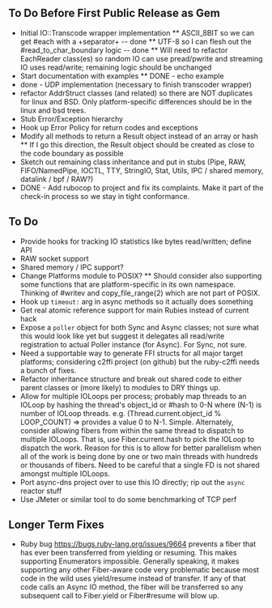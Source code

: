 
## To Do Before First Public Release as Gem
* Initial IO::Transcode wrapper implementation
  ** ASCII_8BIT so we can get #each with a +separator+  -- done
  ** UTF-8 so I can flesh out the #read_to_char_boundary logic -- done
  ** Will need to refactor EachReader class(es) so random IO can use pread/pwrite and streaming IO uses read/write; remaining logic should be unchanged
* Start documentation with examples
  ** DONE - echo example
* done - UDP implementation (necessary to finish transcoder wrapper)
* refactor AddrStruct classes (and related) so there are NOT duplicates for linux and BSD. Only platform-specific differences should be in the linux and bsd trees.
* Stub Error/Exception hierarchy
* Hook up Error Policy for return codes and exceptions
* Modify all methods to return a Result object instead of an array or hash
  ** If I go this direction, the Result object should be created as close to the code boundary as possible
* Sketch out remaining class inheritance and put in stubs (Pipe, RAW, FIFO/NamedPipe, IOCTL, TTY, StringIO, Stat, Utils, IPC / shared memory, datalink / bpf / RAW?)
* DONE - Add rubocop to project and fix its complaints. Make it part of the check-in process so we stay in tight conformance.

## To Do
* Provide hooks for tracking IO statistics like bytes read/written; define API
* RAW socket support
* Shared memory / IPC support?
* Change Platforms module to POSIX?
  ** Should consider also supporting some functions that are platform-specific in its own namespace. Thinking of #writev and copy_file_range(2) which are not part of POSIX.
* Hook up `timeout:` arg in async methods so it actually does something
* Get real atomic reference support for main Rubies instead of current hack
* Expose a `poller` object for both Sync and Async classes; not sure what this would look like yet but suggest it delegates all read/write registration to actual Poller instance (for Async). For Sync, not sure.
* Need a supportable way to generate FFI structs for all major target platforms; considering c2ffi project (on github) but the ruby-c2ffi needs a bunch of fixes.
* Refactor inheritance structure and break out shared code to either parent classes or (more likely) to modules to DRY things up.
* Allow for multiple IOLoops per process; probably map threads to an IOLoop by hashing the thread's object_id or #hash to 0-N where (N-1) is number of IOLoop threads. e.g. (Thread.current.object_id % LOOP_COUNT) => provides a value 0 to N-1. Simple.
  Alternately, consider allowing fibers from within the same thread to dispatch to multiple IOLoops. That is, use Fiber.current.hash to pick the IOLoop to dispatch the work. Reason for this is to allow for better parallelism when all of the work is being done by one or two main threads with hundreds or thousands of fibers. Need to be careful that a single FD is not shared amongst multiple IOLoops.
* Port async-dns project over to use this IO directly; rip out the `async` reactor stuff
* Use JMeter or similar tool to do some benchmarking of TCP perf

## Longer Term Fixes
* Ruby bug https://bugs.ruby-lang.org/issues/9664 prevents a fiber that has ever been transferred from yielding or resuming. This makes supporting Enumerators impossible. Generally speaking, it makes supporting any other Fiber-aware code very problematic because most code in the wild uses yield/resume instead of transfer. If any of that code calls an Async IO method, the fiber will be transferred so any subsequent call to Fiber.yield or Fiber#resume will blow up.
